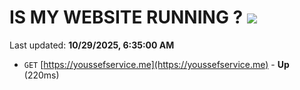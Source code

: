 # IS MY WEBSITE RUNNING ? [![](https://img.shields.io/static/v1?label=Sponsor&message=%E2%9D%A4&logo=GitHub&color=%23fe8e86)](https://github.com/sponsors/Youssef-Lehmam)

Last updated: **10/29/2025, 6:35:00 AM**

- `GET` [https://youssefservice.me](https://youssefservice.me) - **Up** (220ms)
